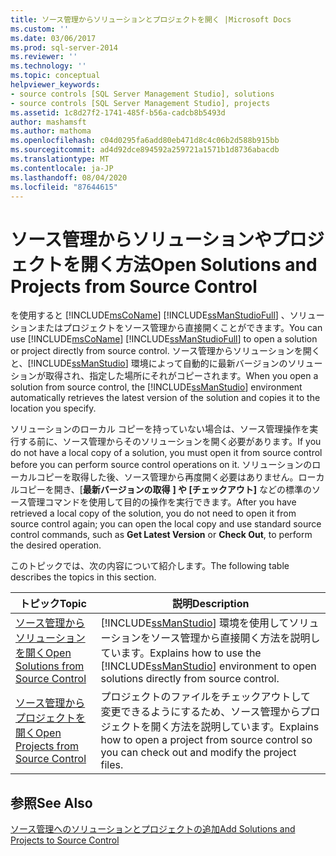 ```yaml
---
title: ソース管理からソリューションとプロジェクトを開く |Microsoft Docs
ms.custom: ''
ms.date: 03/06/2017
ms.prod: sql-server-2014
ms.reviewer: ''
ms.technology: ''
ms.topic: conceptual
helpviewer_keywords:
- source controls [SQL Server Management Studio], solutions
- source controls [SQL Server Management Studio], projects
ms.assetid: 1c8d27f2-1741-485f-b56a-cadcb8b5493d
author: mashamsft
ms.author: mathoma
ms.openlocfilehash: c04d0295fa6add80eb471d8c4c06b2d588b915bb
ms.sourcegitcommit: ad4d92dce894592a259721a1571b1d8736abacdb
ms.translationtype: MT
ms.contentlocale: ja-JP
ms.lasthandoff: 08/04/2020
ms.locfileid: "87644615"
---
```

# <a name="open-solutions-and-projects-from-source-control"></a><span data-ttu-id="a153b-102">ソース管理からソリューションやプロジェクトを開く方法</span><span class="sxs-lookup"><span data-stu-id="a153b-102">Open Solutions and Projects from Source Control</span></span>
  <span data-ttu-id="a153b-103">を使用すると [!INCLUDE[msCoName](../includes/msconame-md.md)] [!INCLUDE[ssManStudioFull](../includes/ssmanstudiofull-md.md)] 、ソリューションまたはプロジェクトをソース管理から直接開くことができます。</span><span class="sxs-lookup"><span data-stu-id="a153b-103">You can use [!INCLUDE[msCoName](../includes/msconame-md.md)] [!INCLUDE[ssManStudioFull](../includes/ssmanstudiofull-md.md)] to open a solution or project directly from source control.</span></span> <span data-ttu-id="a153b-104">ソース管理からソリューションを開くと、[!INCLUDE[ssManStudio](../includes/ssmanstudio-md.md)] 環境によって自動的に最新バージョンのソリューションが取得され、指定した場所にそれがコピーされます。</span><span class="sxs-lookup"><span data-stu-id="a153b-104">When you open a solution from source control, the [!INCLUDE[ssManStudio](../includes/ssmanstudio-md.md)] environment automatically retrieves the latest version of the solution and copies it to the location you specify.</span></span>  
  
 <span data-ttu-id="a153b-105">ソリューションのローカル コピーを持っていない場合は、ソース管理操作を実行する前に、ソース管理からそのソリューションを開く必要があります。</span><span class="sxs-lookup"><span data-stu-id="a153b-105">If you do not have a local copy of a solution, you must open it from source control before you can perform source control operations on it.</span></span> <span data-ttu-id="a153b-106">ソリューションのローカルコピーを取得した後、ソース管理から再度開く必要はありません。ローカルコピーを開き、[**最新バージョンの取得** **] や [チェックアウト]** などの標準のソース管理コマンドを使用して目的の操作を実行できます。</span><span class="sxs-lookup"><span data-stu-id="a153b-106">After you have retrieved a local copy of the solution, you do not need to open it from source control again; you can open the local copy and use standard source control commands, such as **Get Latest Version** or **Check Out**, to perform the desired operation.</span></span>  
  
 <span data-ttu-id="a153b-107">このトピックでは、次の内容について紹介します。</span><span class="sxs-lookup"><span data-stu-id="a153b-107">The following table describes the topics in this section.</span></span>  
  
|<span data-ttu-id="a153b-108">トピック</span><span class="sxs-lookup"><span data-stu-id="a153b-108">Topic</span></span>|<span data-ttu-id="a153b-109">説明</span><span class="sxs-lookup"><span data-stu-id="a153b-109">Description</span></span>|  
|-----------|-----------------|  
|[<span data-ttu-id="a153b-110">ソース管理からソリューションを開く</span><span class="sxs-lookup"><span data-stu-id="a153b-110">Open Solutions from Source Control</span></span>](../../2014/database-engine/open-solutions-from-source-control.md)|<span data-ttu-id="a153b-111">[!INCLUDE[ssManStudio](../includes/ssmanstudio-md.md)] 環境を使用してソリューションをソース管理から直接開く方法を説明しています。</span><span class="sxs-lookup"><span data-stu-id="a153b-111">Explains how to use the [!INCLUDE[ssManStudio](../includes/ssmanstudio-md.md)] environment to open solutions directly from source control.</span></span>|  
|[<span data-ttu-id="a153b-112">ソース管理からプロジェクトを開く</span><span class="sxs-lookup"><span data-stu-id="a153b-112">Open Projects from Source Control</span></span>](../../2014/database-engine/open-projects-from-source-control.md)|<span data-ttu-id="a153b-113">プロジェクトのファイルをチェックアウトして変更できるようにするため、ソース管理からプロジェクトを開く方法を説明しています。</span><span class="sxs-lookup"><span data-stu-id="a153b-113">Explains how to open a project from source control so you can check out and modify the project files.</span></span>|  
  
## <a name="see-also"></a><span data-ttu-id="a153b-114">参照</span><span class="sxs-lookup"><span data-stu-id="a153b-114">See Also</span></span>  
 [<span data-ttu-id="a153b-115">ソース管理へのソリューションとプロジェクトの追加</span><span class="sxs-lookup"><span data-stu-id="a153b-115">Add Solutions and Projects to Source Control</span></span>](../../2014/database-engine/add-solutions-and-projects-to-source-control.md)  
  
  
